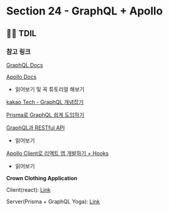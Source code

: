 # Section 24 - GraphQL + Apollo

## :raising_hand_man: TDIL

### 참고 링크

[GraphQL Docs](https://graphql.org/)

[Apollo Docs](https://www.apollographql.com/docs/)

- 읽어보기 및 꼭 튜토리얼 해보기

[kakao Tech - GraphQL 개념잡기](https://tech.kakao.com/2019/08/01/graphql-basic/)

[Prisma로 GraphQL 쉽게 도입하기](https://medium.com/labelstore/prisma%EB%A1%9C-graphql%EC%9D%84-%EC%89%BD%EA%B2%8C-%EB%8F%84%EC%9E%85%ED%95%98%EA%B8%B0-fa64dcf63382)

[GraphQL과 RESTful API](https://www.holaxprogramming.com/2018/01/20/graphql-vs-restful-api/)

- 읽어보기

[Apollo Client로 리액트 앱 개발하기 + Hooks](https://www.daleseo.com/graphql-react-apollo-client/)

- 읽어보기

**Crown Clothing Application**

Client(react): [Link](https://github.com/shmoon2917/graphql-lesson)

Server(Prisma + GraphQL Yoga): [Link](https://github.com/shmoon2917/crwn-clothing-prisma)
